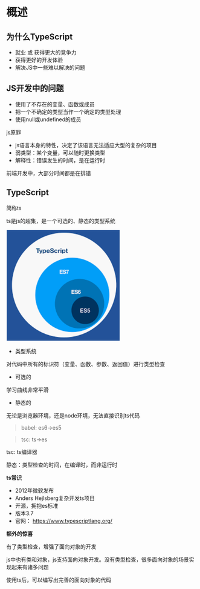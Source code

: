 <!--
 * @Descripttion: 
 * @version: 
 * @Author: WangQing
 * @email: 2749374330@qq.com
 * @Date: 2020-01-14 10:29:20
 * @LastEditors  : WangQing
 * @LastEditTime : 2020-01-14 11:10:09
 -->
# 概述

## 为什么TypeScript

- 就业 或 获得更大的竞争力
- 获得更好的开发体验
- 解决JS中一些难以解决的问题

## JS开发中的问题

- 使用了不存在的变量、函数或成员
- 把一个不确定的类型当作一个确定的类型处理
- 使用null或undefined的成员

js原罪

- js语言本身的特性，决定了该语言无法适应大型的复杂的项目
- 弱类型：某个变量，可以随时更换类型
- 解释性：错误发生的时间，是在运行时

前端开发中，大部分时间都是在排错

## TypeScript

简称ts

ts是js的超集，是一个可选的、静态的类型系统

![](images/2020-01-14-10-52-37.png)

- 类型系统

对代码中所有的标识符（变量、函数、参数、返回值）进行类型检查

- 可选的

学习曲线非常平滑

- 静态的

无论是浏览器环境，还是node环境，无法直接识别ts代码

> babel: es6->es5

> tsc: ts->es

tsc: ts编译器

静态：类型检查的时间，在编译时，而非运行时

**ts常识**

- 2012年微软发布
- Anders Hejlsberg复杂开发ts项目
- 开源，拥抱es标准
- 版本3.7
- 官网： https://www.typescriptlang.org/

**额外的惊喜**

有了类型检查，增强了面向对象的开发

js中也有类和对象，js支持面向对象开发。没有类型检查，很多面向对象的场景实现起来有诸多问题

使用ts后，可以编写出完善的面向对象的代码